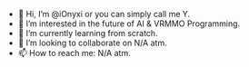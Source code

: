 - 👋 Hi, I’m @iOnyxi or you can simply call me Y.
- 👀 I’m interested in the future of AI & VRMMO Programming.
- 🌱 I’m currently learning from scratch.
- 💞️ I’m looking to collaborate on N/A atm.
- 📫 How to reach me: N/A atm.

<!---
iOnyxi/iOnyxi is a ✨ special ✨ repository because its `README.md` (this file) appears on your GitHub profile.
You can click the Preview link to take a look at your changes.
--->
